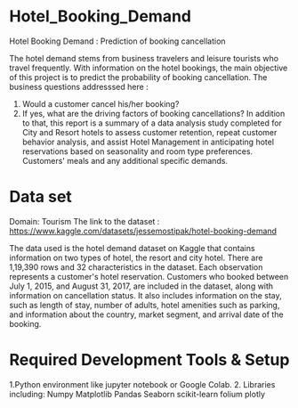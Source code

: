 # Hotel_Booking_Demand
Hotel Booking Demand : Prediction of booking cancellation

The hotel demand stems from business travelers and leisure tourists who travel frequently. With information on the hotel bookings, the main objective of this project is to predict the probability of booking cancellation. 
The business questions addresssed here : 
1) Would a customer cancel his/her booking? 
2) If yes, what are the driving factors of booking cancellations?
In addition to that, this report is a summary of a data analysis study completed for City and Resort hotels to assess customer retention, repeat customer behavior analysis, and assist Hotel Management in anticipating hotel reservations based on seasonality and room type preferences. Customers' meals and any additional specific demands.

# Data set
Domain: Tourism
The link to the dataset : https://www.kaggle.com/datasets/jessemostipak/hotel-booking-demand

The data used is the hotel demand dataset on Kaggle that contains information on two types of hotel, the resort and city hotel.  There are 1,19,390 rows and 32 characteristics in the dataset. Each observation represents a customer's hotel reservation. Customers who booked between July 1, 2015, and August 31, 2017, are included in the dataset, along with information on cancellation status. It also includes information on the stay, such as length of stay, number of adults, hotel amenities such as parking, and information about the country, market segment, and arrival date of the booking.


# Required Development Tools & Setup
1.Python environment like jupyter notebook or Google Colab.
2. Libraries including:
                       Numpy                              Matplotlib
                       Pandas                             Seaborn 
                       scikit-learn                       folium
                                                          plotly
                       
                       
                       
                       


